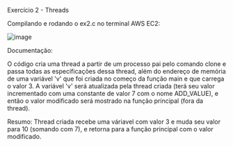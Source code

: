 Exercício 2 - Threads


Compilando e rodando o ex2.c no terminal AWS EC2:


![image](https://github.com/MaracujaDoMack/Sistemas-Operacionais-04G/assets/162309148/51dcde02-6b62-4e46-b917-2abfb904f640)


Documentação:

O código cria uma thread a partir de um processo pai pelo comando clone e passa todas as especificações dessa thread, além do endereço de memória de uma variável 'v' que foi criada no começo da função main e que carrega o valor 3. A variável 'v' será atualizada pela thread criada (terá seu valor incrementado com uma constante de valor 7 com o nome ADD_VALUE), e então o valor modificado será mostrado na função principal (fora da thread).


Resumo: Thread criada recebe uma váriavel com valor 3 e muda seu valor para 10 (somando com 7), e retorna para a função principal com o valor modificado.
